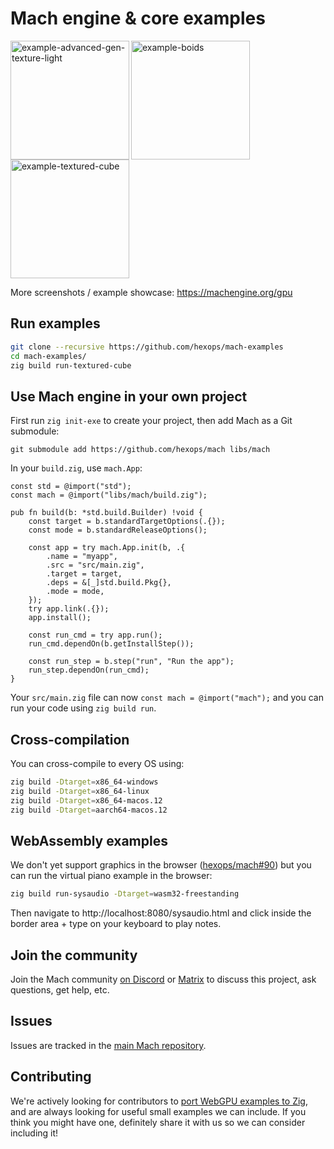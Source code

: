 # Mach engine & core examples

<a href="https://user-images.githubusercontent.com/3173176/173177664-2ac9e90b-9429-4b09-aaf9-b80b53fee49f.gif"><img align="left" src="https://user-images.githubusercontent.com/3173176/173177664-2ac9e90b-9429-4b09-aaf9-b80b53fee49f.gif" alt="example-advanced-gen-texture-light" height="190px"></img></a>
<a href="https://user-images.githubusercontent.com/3173176/163936001-fd9eb918-7c29-4dcc-bfcb-5586f2ea1f9a.gif"><img align="left" src="https://user-images.githubusercontent.com/3173176/163936001-fd9eb918-7c29-4dcc-bfcb-5586f2ea1f9a.gif" alt="example-boids" height="190px"></img></a>
<a href="https://user-images.githubusercontent.com/3173176/173177646-a3f0982c-f07b-496f-947b-265bdc71ece9.gif"><img src="https://user-images.githubusercontent.com/3173176/173177646-a3f0982c-f07b-496f-947b-265bdc71ece9.gif" alt="example-textured-cube" height="190px"></img></a>

More screenshots / example showcase: https://machengine.org/gpu

## Run examples

```sh
git clone --recursive https://github.com/hexops/mach-examples
cd mach-examples/
zig build run-textured-cube
```

## Use Mach engine in your own project

First run `zig init-exe` to create your project, then add Mach as a Git submodule:

```
git submodule add https://github.com/hexops/mach libs/mach
```

In your `build.zig`, use `mach.App`:

```zig
const std = @import("std");
const mach = @import("libs/mach/build.zig");

pub fn build(b: *std.build.Builder) !void {
    const target = b.standardTargetOptions(.{});
    const mode = b.standardReleaseOptions();

    const app = try mach.App.init(b, .{
        .name = "myapp",
        .src = "src/main.zig",
        .target = target,
        .deps = &[_]std.build.Pkg{},
        .mode = mode,
    });
    try app.link(.{});
    app.install();

    const run_cmd = try app.run();
    run_cmd.dependOn(b.getInstallStep());

    const run_step = b.step("run", "Run the app");
    run_step.dependOn(run_cmd);
}
```

Your `src/main.zig` file can now `const mach = @import("mach");` and you can run your code using `zig build run`.

## Cross-compilation

You can cross-compile to every OS using:

```sh
zig build -Dtarget=x86_64-windows
zig build -Dtarget=x86_64-linux
zig build -Dtarget=x86_64-macos.12
zig build -Dtarget=aarch64-macos.12
```

## WebAssembly examples

We don't yet support graphics in the browser ([hexops/mach#90](https://github.com/hexops/mach/issues/90)) but you can run the virtual piano example in the browser:

```sh
zig build run-sysaudio -Dtarget=wasm32-freestanding
```

Then navigate to http://localhost:8080/sysaudio.html and click inside the border area + type on your keyboard to play notes.

## Join the community

Join the Mach community [on Discord](https://discord.gg/XNG3NZgCqp) or [Matrix](https://matrix.to/#/#hexops:matrix.org) to discuss this project, ask questions, get help, etc.

## Issues

Issues are tracked in the [main Mach repository](https://github.com/hexops/mach/issues?q=is%3Aissue+is%3Aopen+label%3Aexamples).

## Contributing

We're actively looking for contributors to [port WebGPU examples to Zig](https://github.com/hexops/mach/issues/230), and are always looking for useful small examples we can include. If you think you might have one, definitely share it with us so we can consider including it!
